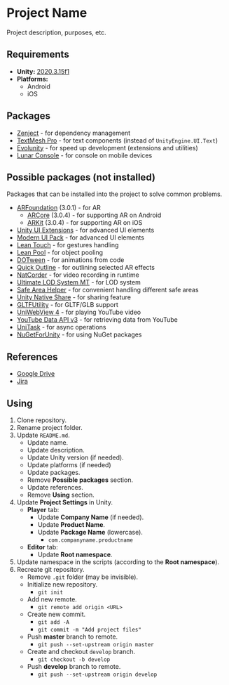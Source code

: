 # Project Name

Project description, purposes, etc.

## Requirements

- **Unity:** [2020.3.15f1](https://unity3d.com/ru/get-unity/download/archive)
- **Platforms:**
  - Android
  - iOS

## Packages

- [Zenject](https://github.com/modesttree/Zenject) - for dependency management
- [TextMesh Pro](https://docs.unity3d.com/Manual/com.unity.textmeshpro.html) - for text components (instead of `UnityEngine.UI.Text`)
- [Evolunity](https://github.com/Bodix/Evolunity) - for speed up development (extensions and utilities)
- [Lunar Console](https://github.com/SpaceMadness/lunar-unity-console) - for console on mobile devices

## Possible packages (not installed)

Packages that can be installed into the project to solve common problems.

- [ARFoundation](https://docs.unity3d.com/Packages/com.unity.xr.arfoundation@3.0/manual/index.html) (3.0.1) - for AR
  - [ARCore](https://docs.unity3d.com/Packages/com.unity.xr.arcore@3.0/manual/index.html) (3.0.4) - for supporting AR on Android
  - [ARKit](https://docs.unity3d.com/Packages/com.unity.xr.arkit@3.0/manual/) (3.0.4) - for supporting AR on iOS
- [Unity UI Extensions](https://bitbucket.org/UnityUIExtensions/unity-ui-extensions/wiki/Home) - for advanced UI elements
- [Modern UI Pack](https://assetstore.unity.com/packages/tools/gui/modern-ui-pack-150824) - for advanced UI elements
- [Lean Touch](https://assetstore.unity.com/packages/tools/input-management/lean-touch-30111) - for gestures handling
- [Lean Pool](https://assetstore.unity.com/packages/tools/utilities/lean-pool-35666) - for object pooling
- [DOTween](http://dotween.demigiant.com/) - for animations from code
- [Quick Outline](https://assetstore.unity.com/packages/tools/particles-effects/quick-outline-115488) - for outlining selected AR effects
- [NatCorder](https://assetstore.unity.com/packages/tools/integration/natcorder-video-recording-api-102645) - for video recording in runtime
- [Ultimate LOD System MT](https://assetstore.unity.com/packages/tools/utilities/ultimate-lod-system-mt-170425) - for LOD system
- [Safe Area Helper](https://assetstore.unity.com/packages/tools/gui/safe-area-helper-130488) - for convenient handling different safe areas
- [Unity Native Share](https://github.com/yasirkula/UnityNativeShare) - for sharing feature
- [GLTFUtility](https://github.com/Siccity/GLTFUtility) - for GLTF/GLB support
- [UniWebView 4](https://uniwebview.com/) - for playing YouTube video
- [YouTube Data API v3](https://developers.google.com/api-client-library/dotnet/apis/youtube/v3?hl=ru) - for retrieving data from YouTube
- [UniTask](https://github.com/Cysharp/UniTask) - for async operations
- [NuGetForUnity](https://github.com/GlitchEnzo/NuGetForUnity) - for using NuGet packages

## References

- [Google Drive](https://drive.google.com)
- [Jira](https://www.atlassian.com/ru/software/jira)

## Using

1. Clone repository.
2. Rename project folder.
3. Update `README.md`.
   - Update name.
   - Update description.
   - Update Unity version (if needed).
   - Update platforms (if needed)
   - Update packages.
   - Remove **Possible packages** section.
   - Update references.
   - Remove **Using** section.
4. Update **Project Settings** in Unity.
   - **Player** tab:
     - Update **Company Name** (if needed).
     - Update **Product Name**.
     - Update **Package Name** (lowercase).
       - `com.companyname.productname`
   - **Editor** tab:
     - Update **Root namespace**.
5. Update namespace in the scripts (according to the **Root namespace**).
6. Recreate git repository.
   - Remove `.git` folder (may be invisible).
   - Initialize new repository.
     - `git init`
   - Add new remote.
     - `git remote add origin <URL>`
   - Create new commit.
     - `git add -A`
     - `git commit -m "Add project files"`
   - Push **master** branch to remote.
     - `git push --set-upstream origin master`
   - Create and checkout `develop` branch.
     - `git checkout -b develop`
   - Push **develop** branch to remote.
     - `git push --set-upstream origin develop`
